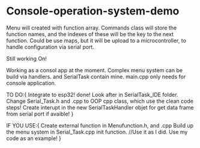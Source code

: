 # Console-operation-system-demo
Menu will created with function array. 
Commands class will store the function names, and the indexes of these will be the key to the next function.
Could be use maps, but it will be upload to a microcontroller, to handle configuration via serial port.

Still working On! 

Working as a consol app at the moment.
Complex menu system can be build via handlers. and SerialTask contain mine.
main.cpp only needs for console application.

TO DO:{
  Integrate to esp32! done! Look after in SerialTask_IDE folder.
  Change Serial_Task.h and .cpp to OOP cpp class, which use the clean code steps!
  Create interupt in the new SerialTaskHandler objet for get data frame from serial port if avaible! 
}

IF YOU USE:{
  Create external function in Menufunction.h, and .cpp
  Build up the menu system in Serial_Task.cpp init function. //Use it as I did. Use my code as an example! 
}
